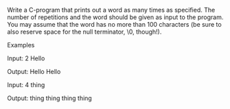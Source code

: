 Write a C-program that prints out a word as many times as specified. The number of repetitions and the word should be given as input to the program. You may assume that the word has no more than 100 characters (be sure to also reserve space for the null terminator, \0, though!).

Examples

Input:
2 Hello

Output:
Hello
Hello
 

Input:
4 thing

Output:
thing
thing
thing
thing
